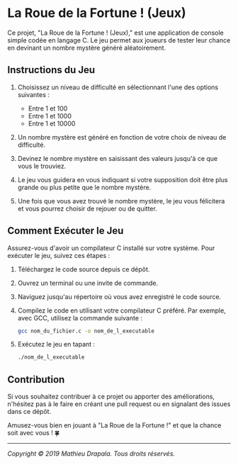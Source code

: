 # La Roue de la Fortune ! (Jeux)

Ce projet, "La Roue de la Fortune ! (Jeux)," est une application de console simple codée en langage C. Le jeu permet aux joueurs de tester leur chance en devinant un nombre mystère généré aléatoirement.

## Instructions du Jeu

1. Choisissez un niveau de difficulté en sélectionnant l'une des options suivantes :

   - Entre 1 et 100
   - Entre 1 et 1000
   - Entre 1 et 10000

2. Un nombre mystère est généré en fonction de votre choix de niveau de difficulté.

3. Devinez le nombre mystère en saisissant des valeurs jusqu'à ce que vous le trouviez.

4. Le jeu vous guidera en vous indiquant si votre supposition doit être plus grande ou plus petite que le nombre mystère.

5. Une fois que vous avez trouvé le nombre mystère, le jeu vous félicitera et vous pourrez choisir de rejouer ou de quitter.

## Comment Exécuter le Jeu

Assurez-vous d'avoir un compilateur C installé sur votre système. Pour exécuter le jeu, suivez ces étapes :

1. Téléchargez le code source depuis ce dépôt.

2. Ouvrez un terminal ou une invite de commande.

3. Naviguez jusqu'au répertoire où vous avez enregistré le code source.

4. Compilez le code en utilisant votre compilateur C préféré. Par exemple, avec GCC, utilisez la commande suivante :

   ```bash
   gcc nom_du_fichier.c -o nom_de_l_executable
   ```

5. Exécutez le jeu en tapant :

   ```bash
   ./nom_de_l_executable
   ```

## Contribution

Si vous souhaitez contribuer à ce projet ou apporter des améliorations, n'hésitez pas à le faire en créant une pull request ou en signalant des issues dans ce dépôt.

Amusez-vous bien en jouant à "La Roue de la Fortune !" et que la chance soit avec vous ! 🍀

---

_Copyright © 2019 Mathieu Drapala. Tous droits réservés._
